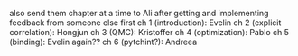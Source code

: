 also send them chapter at a time to Ali after getting and implementing feedback from someone else first
ch 1 (introduction): Evelin
ch 2 (explicit correlation): Hongjun
ch 3 (QMC): Kristoffer
ch 4 (optimization): Pablo
ch 5 (binding): Evelin again??
ch 6 (pytchint?): Andreea
